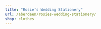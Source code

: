 ```yaml
---
title: "Rosie’s Wedding Stationery"
url: /aberdeen/rosies-wedding-stationery/
shop: clothes
---
```


